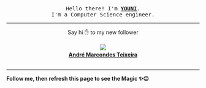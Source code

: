 <p align='center'>
    <samp>Hello there! I'm <b><a href='https://github.com/abdelyouni'>YOUNI</a></b>.<br>
        I'm a Computer Science engineer.
    </samp>
</p>
<hr>
<p align='center'>
    <span>Say hi ✋ to my new follower </span></br></br>
    <img src='https://itspot.ma/github/andremarcondesteixeira_avatar.png'><b></br>
    <a href='https://github.com/andremarcondesteixeira'>André Marcondes Teixeira</a></b></br></br>
</p>
<hr>
<b>Follow me, then refresh this page to see the Magic ✨😉</b>
